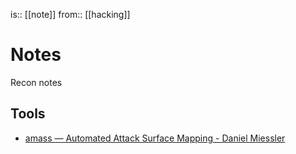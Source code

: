 is:: [[note]]
from:: [[hacking]]

# Notes
Recon notes

## Tools
* [amass — Automated Attack Surface Mapping - Daniel Miessler](https://danielmiessler.com/study/amass/)
